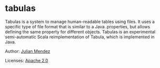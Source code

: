tabulas
=======

Tabulas is a system to manage human-readable tables using files. It uses a specific type of file format that is similar to a Java .properties, but allows defining the same property for different objects.
Tabulas is an experimental semi-automatic Scala reimplementation of Tabula, which is implemented in Java.

Author: [Julian Mendez](http://lat.inf.tu-dresden.de/~mendez/)

Licenses: [Apache 2.0](http://www.apache.org/licenses/LICENSE-2.0.txt)



